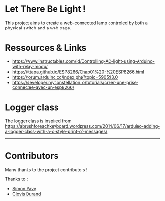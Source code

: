 # Let There Be Light !

This project aims to create a web-connected lamp controled by both a physical switch and a web page.

# Ressources & Links

- https://www.instructables.com/id/Controlling-AC-light-using-Arduino-with-relay-modu/
- https://tttapa.github.io/ESP8266/Chap01%20-%20ESP8266.html
- https://forum.arduino.cc/index.php?topic=590593.0
- https://developer.myconstellation.io/tutorials/creer-une-prise-connectee-avec-un-esp8266/

# Logger class
The logger class is inspired from https://abrushforeachkeyboard.wordpress.com/2014/06/17/arduino-adding-a-logger-class-with-a-c-style-print-of-messages/
___

# Contributors

Many thanks to the project contributors ! 

Thanks to :
- [Simon Pavy](https://github.com/simon44530)
- [Clovis Durand](https://github.com/Clovel)
